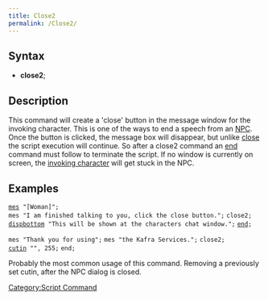 ```yaml
---
title: Close2
permalink: /Close2/
---
```


Syntax
------

-   **close2**;

Description
-----------

This command will create a 'close' button in the message window for the invoking character. This is one of the ways to end a speech from an [NPC](/NPC "wikilink"). Once the button is clicked, the message box will disappear, but unlike [close](/close "wikilink") the script execution will continue. So after a close2 command an [end](/end "wikilink") command must follow to terminate the script. If no window is currently on screen, the [invoking character](/RID "wikilink") will get stuck in the NPC.

Examples
--------

[`mes`](/mes "wikilink")` "[Woman]";`
`mes "I am finished talking to you, click the close button.";`
`close2;`
[`dispbottom`](/dispbottom "wikilink")` "This will be shown at the characters chat window.";`
[`end`](/end "wikilink")`;`

`mes "Thank you for using";`
`mes "the Kafra Services.";`
`close2;`
[`cutin`](/cutin "wikilink")` "", 255;`
`end;`

Probably the most common usage of this command. Removing a previously set cutin, after the NPC dialog is closed.

[Category:Script Command](/Category:Script_Command "wikilink")